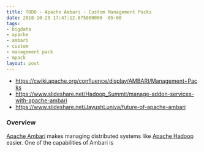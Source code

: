 ```yaml
---
title: TODO - Apache Ambari - Custom Management Packs
date: 2018-10-29 17:47:12.875000000 -05:00
tags:
- bigdata
- apache
- ambari
- custom
- management pack
- mpack
layout: post
---
```


* https://cwiki.apache.org/confluence/display/AMBARI/Management+Packs
* https://www.slideshare.net/Hadoop_Summit/manage-addon-services-with-apache-ambari
* https://www.slideshare.net/JayushLuniya/future-of-apache-ambari

### Overview
[Apache Ambari](https://ambari.apache.org/) makes managing distributed systems like [Apache Hadoop](https://hadoop.apache.org/) easier. One of the capabilities of Ambari is 

